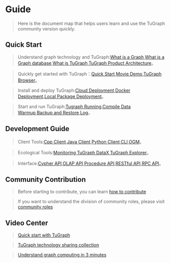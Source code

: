 # Guide

> Here is the document map that helps users learn and use the TuGraph community version quickly.

## Quick Start

> Understand graph technology and TuGraph:[What is a Graph](./2.introduction/1.what-is-graph.md),[What is a Graph database](./2.introduction/2.what-is-gdbms.md),[What is TuGraph](./2.introduction/3.what-is-tugraph.md),[TuGraph Product Architecture](./2.introduction/5.architecture.md)。

> Quickly get started with TuGraph：[Quick Start](./3.quick-start/1.preparation.md),[Movie Demo](./3.quick-start/2.demo/1.movie.md),[TuGraph Browser](./4.user-guide/1.tugraph-browser.md)。

> Install and deploy TuGraph:[Cloud Deployment](./5.developer-manual/1.installation/1.cloud-deployment.md),[Docker Deployment](./5.developer-manual/1.installation/2.docker-deployment.md),[Local Package Deployment](./5.developer-manual/1.installation/3.local-package-deployment.md)。

> Start and run TuGraph:[Tugraph Running](./5.developer-manual/2.running/2.tugraph-running.md),[Compile](./5.developer-manual/2.running/1.compile.md),[Data Warmup](./5.developer-manual/3.server-tools/4.data-warmup.md),[Backup and Restore](./5.developer-manual/3.server-tools/3.backup-and-restore.md),[Log](./5.developer-manual/5.ecosystem-tools/4.log.md)。

## Development Guide

> Client Tools:[Cpp Client](./5.developer-manual/4.client-tools/2.cpp-client.md),[Java Client](./5.developer-manual/4.client-tools/3.java-client.md),[Python Client](./5.developer-manual/4.client-tools/1.python-client.md),[CLI](./5.developer-manual/4.client-tools/5.tugraph-cli.md),[OGM](./5.developer-manual/4.client-tools/4.tugraph-ogm.md)。

> Ecological Tools:[Monitoring](./5.developer-manual/5.ecosystem-tools/1.monitoring.md),[TuGraph DataX](./5.developer-manual/5.ecosystem-tools/2.tugraph-datax.md),[TuGraph Explorer](./5.developer-manual/5.ecosystem-tools/3.tugraph-explorer.md)。

> Interface:[Cypher API](./5.developer-manual/6.interface/1.cypher.md),[OLAP API](./5.developer-manual/6.interface/2.olap/1.tutorial.md),[Procedure API](./5.developer-manual/6.interface/3.procedure.md),[RESTful API](./5.developer-manual/6.interface/4.protocol/1.restful-api.md),[RPC API](./5.developer-manual/6.interface/4.protocol/2.rpc-api.md)。

## Community Contribution

> Before starting to contribute, you can learn [how to contribute](./6.community-manual/1.contributing.md)

> If you want to understand the division of community roles, please visit [community roles](./6.community-manual/2.community-roles.md)

## Video Center

> [Quick start with TuGraph](https://space.bilibili.com/1196053065/channel/seriesdetail?sid=2593741)

> [TuGraph technology sharing collection](https://space.bilibili.com/1196053065/channel/seriesdetail?sid=3009777)

> [Understand graph computing in 3 minutes](https://www.bilibili.com/video/BV15U4y1r7AW/?spm_id_from=333.999.0.0)
